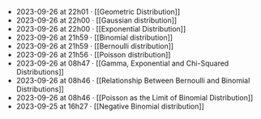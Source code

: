 - 2023-09-26 at 22h01 · [[Geometric Distribution]]
- 2023-09-26 at 22h00 · [[Gaussian distribution]]
- 2023-09-26 at 22h00 · [[Exponential Distribution]]
- 2023-09-26 at 21h59 · [[Binomial distribution]]
- 2023-09-26 at 21h59 · [[Bernoulli distribution]]
- 2023-09-26 at 21h56 · [[Poisson distribution]]
- 2023-09-26 at 08h47 · [[Gamma, Exponential and Chi-Squared Distributions]]
- 2023-09-26 at 08h46 · [[Relationship Between Bernoulli and Binomial Distributions]]
- 2023-09-26 at 08h46 · [[Poisson as the Limit of Binomial Distribution]]
- 2023-09-25 at 16h27 · [[Negative Binomial distribution]]
